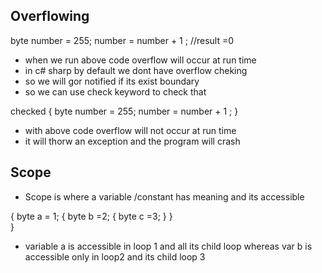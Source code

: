 ## Overflowing
byte number = 255;
number = number + 1 ; //result =0

- when we run above code overflow will occur at run time
- in c# sharp by default  we dont have overflow cheking
- so we will gor notified if its exist boundary
- so we can use check keyword to check that

checked
{
byte number = 255;
number = number + 1 ;
}

- with above code overflow will not occur at run time
- it will thorw an exception and the program will crash 

## Scope

- Scope is where a variable /constant has meaning and its accessible

{
	byte a = 1;
	{
	 byte b =2;
	   {
	    byte c =3;
	   }
	}	
}

- variable a is accessible in loop 1 and all its child loop whereas var b is accessible
only in loop2 and its child loop 3
